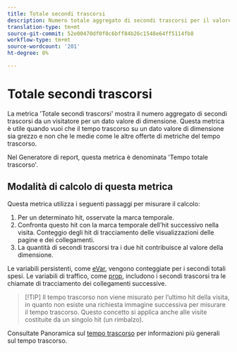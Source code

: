 ```yaml
---
title: Totale secondi trascorsi
description: Numero totale aggregato di secondi trascorsi per il valore della dimensione.
translation-type: tm+mt
source-git-commit: 52e00470df0f0c6bff84b26c1548e64ff5114fb8
workflow-type: tm+mt
source-wordcount: '201'
ht-degree: 0%

---
```



# Totale secondi trascorsi

La metrica &#39;Totale secondi trascorsi&#39; mostra il numero aggregato di secondi trascorsi da un visitatore per un dato valore di dimensione. Questa metrica è utile quando vuoi che il tempo trascorso su un dato valore di dimensione sia grezzo e non che le medie come le altre offerte di metriche del tempo trascorso.

Nel Generatore di report, questa metrica è denominata &#39;Tempo totale trascorso&#39;.

## Modalità di calcolo di questa metrica

Questa metrica utilizza i seguenti passaggi per misurare il calcolo:

1. Per un determinato hit, osservate la marca temporale.
2. Confronta questo hit con la marca temporale dell’hit successivo nella visita. Conteggio degli hit di tracciamento delle visualizzazioni delle pagine e dei collegamenti.
3. La quantità di secondi trascorsi tra i due hit contribuisce al valore della dimensione.

Le variabili persistenti, come [eVar](../dimensions/evar.md), vengono conteggiate per i secondi totali spesi. Le variabili di traffico, come [prop](../dimensions/prop.md), includono i secondi trascorsi tra le chiamate di tracciamento dei collegamenti successive.

>[!TIP] Il tempo trascorso non viene misurato per l’ultimo hit della visita, in quanto non esiste una richiesta immagine successiva per misurare il tempo trascorso. Questo concetto si applica anche alle visite costituite da un singolo hit (un rimbalzo).

Consultate Panoramica sul [tempo trascorso](time-spent.md) per informazioni più generali sul tempo trascorso.
